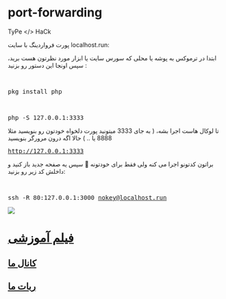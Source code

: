# port-forwarding
TyPe &lt;/> HaCk

پورت فرواردینگ با سایت localhost.run:

ابتدا در ترموکس به پوشه یا محلی که سورس سایت یا ابزار مورد نظرتون هست برید،
سپس اونجا این دستور رو بزنید :

<br><pre>pkg install php</pre>

<br><pre>php -S 127.0.0.1:3333</pre>

تا لوکال هاست اجرا بشه، ( به جای 3333 میتونید پورت دلخواه خودتون رو بنویسید مثلا 8888 یا .. )
حالا اگه درون مرورگر بنویسید <br><pre>http://127.0.0.1:3333</pre>
براتون کدتونو اجرا می کنه ولی فقط برای خودتونه 🙂
سپس یه صفحه جدید باز کنید و داخلش کد زیر رو بزنید: 

<br><pre>ssh -R 80:127.0.0.1:3000 nokey@localhost.run</pre>

<img src="https://soltanmsb.vhbot.xyz/personal%20files/IMG_20220407_143408_293.jpg">



<h1><a href="https://soltanmsb.vhbot.xyz/personal%20files/InShot_%DB%B2%DB%B0%DB%B2%DB%B2%DB%B0%DB%B4%DB%B0%DB%B7_%DB%B1%DB%B5%DB%B1%DB%B3%DB%B5%DB%B0%DB%B1%DB%B0%DB%B1.mp4">فیلم آموزشی</h1>

<h2><a href="https://t.me/hacking_01">کانال ما</h2>

<h2><a href="https://t.me/hacking_01_bot">ربات ما</h2>


